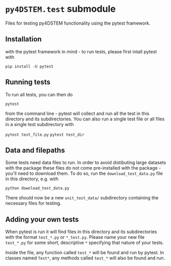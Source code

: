 # `py4DSTEM.test` submodule

Files for testing py4DSTEM functionality using the pytest framework.


## Installation

with the pytest framework in mind - to run tests, please first
intall pytest with

`pip install -U pytest`



## Running tests

To run all tests, you can then do

`pytest`

from the command line - pytest will collect and run all the test
in this directory and its subdirectories. You can also run a
single test file or all files in a single test subdirectory with

`pytest test_file.py`
`pytest test_dir`



## Data and filepaths

Some tests need data files to run.  In order to avoid distibuting large
datasets with the package these files do not come pre-installed with the
package - you'll need to download them.  To do so, run the
`download_test_data.py` file in this directory, e.g. with

`python download_test_data.py`

There should now be a new `unit_test_data/` subdirectory containing the
necessary files for testing.



## Adding your own tests

When pytest is run it will find files in this directory and its
subdirectories with the format `test_*.py` or `*_test.py`.  Please
name your new file `test_*.py` for some short, descriptive `*`
specifying that nature of your tests.

Inside the file, any function called `test_*` will be found and run
by pytest.  In classes named `Test*`, any methods called `test_*` will
also be found and run.






